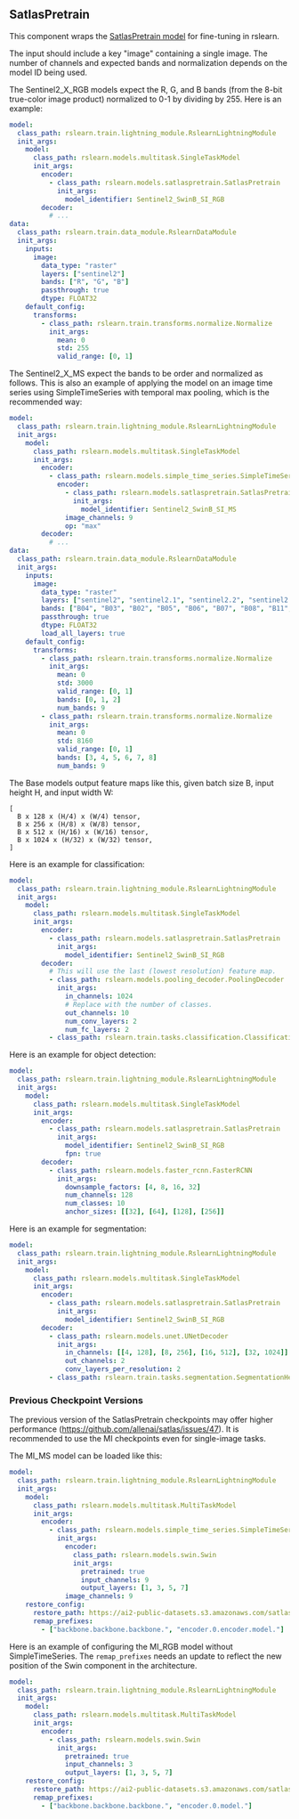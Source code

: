 ## SatlasPretrain

This component wraps the [SatlasPretrain model](https://github.com/allenai/satlaspretrain_models)
for fine-tuning in rslearn.

The input should include a key "image" containing a single image. The number of
channels and expected bands and normalization depends on the model ID being used.

The Sentinel2_X_RGB models expect the R, G, and B bands (from the 8-bit true-color image
product) normalized to 0-1 by dividing by 255. Here is an example:

```yaml
model:
  class_path: rslearn.train.lightning_module.RslearnLightningModule
  init_args:
    model:
      class_path: rslearn.models.multitask.SingleTaskModel
      init_args:
        encoder:
          - class_path: rslearn.models.satlaspretrain.SatlasPretrain
            init_args:
              model_identifier: Sentinel2_SwinB_SI_RGB
        decoder:
          # ...
data:
  class_path: rslearn.train.data_module.RslearnDataModule
  init_args:
    inputs:
      image:
        data_type: "raster"
        layers: ["sentinel2"]
        bands: ["R", "G", "B"]
        passthrough: true
        dtype: FLOAT32
    default_config:
      transforms:
        - class_path: rslearn.train.transforms.normalize.Normalize
          init_args:
            mean: 0
            std: 255
            valid_range: [0, 1]
```

The Sentinel2_X_MS expect the bands to be order and normalized as follows. This is also
an example of applying the model on an image time series using SimpleTimeSeries with
temporal max pooling, which is the recommended way:

```yaml
model:
  class_path: rslearn.train.lightning_module.RslearnLightningModule
  init_args:
    model:
      class_path: rslearn.models.multitask.SingleTaskModel
      init_args:
        encoder:
          - class_path: rslearn.models.simple_time_series.SimpleTimeSeries
            encoder:
              - class_path: rslearn.models.satlaspretrain.SatlasPretrain
                init_args:
                  model_identifier: Sentinel2_SwinB_SI_MS
              image_channels: 9
              op: "max"
        decoder:
          # ...
data:
  class_path: rslearn.train.data_module.RslearnDataModule
  init_args:
    inputs:
      image:
        data_type: "raster"
        layers: ["sentinel2", "sentinel2.1", "sentinel2.2", "sentinel2.3"]
        bands: ["B04", "B03", "B02", "B05", "B06", "B07", "B08", "B11", "B12"]
        passthrough: true
        dtype: FLOAT32
        load_all_layers: true
    default_config:
      transforms:
        - class_path: rslearn.train.transforms.normalize.Normalize
          init_args:
            mean: 0
            std: 3000
            valid_range: [0, 1]
            bands: [0, 1, 2]
            num_bands: 9
        - class_path: rslearn.train.transforms.normalize.Normalize
          init_args:
            mean: 0
            std: 8160
            valid_range: [0, 1]
            bands: [3, 4, 5, 6, 7, 8]
            num_bands: 9
```

The Base models output feature maps like this, given batch size B, input height H, and
input width W:

```
[
  B x 128 x (H/4) x (W/4) tensor,
  B x 256 x (H/8) x (W/8) tensor,
  B x 512 x (H/16) x (W/16) tensor,
  B x 1024 x (H/32) x (W/32) tensor,
]
```

Here is an example for classification:

```yaml
model:
  class_path: rslearn.train.lightning_module.RslearnLightningModule
  init_args:
    model:
      class_path: rslearn.models.multitask.SingleTaskModel
      init_args:
        encoder:
          - class_path: rslearn.models.satlaspretrain.SatlasPretrain
            init_args:
              model_identifier: Sentinel2_SwinB_SI_RGB
        decoder:
          # This will use the last (lowest resolution) feature map.
          - class_path: rslearn.models.pooling_decoder.PoolingDecoder
            init_args:
              in_channels: 1024
              # Replace with the number of classes.
              out_channels: 10
              num_conv_layers: 2
              num_fc_layers: 2
          - class_path: rslearn.train.tasks.classification.ClassificationHead
```

Here is an example for object detection:

```yaml
model:
  class_path: rslearn.train.lightning_module.RslearnLightningModule
  init_args:
    model:
      class_path: rslearn.models.multitask.SingleTaskModel
      init_args:
        encoder:
          - class_path: rslearn.models.satlaspretrain.SatlasPretrain
            init_args:
              model_identifier: Sentinel2_SwinB_SI_RGB
              fpn: true
        decoder:
          - class_path: rslearn.models.faster_rcnn.FasterRCNN
            init_args:
              downsample_factors: [4, 8, 16, 32]
              num_channels: 128
              num_classes: 10
              anchor_sizes: [[32], [64], [128], [256]]
```

Here is an example for segmentation:

```yaml
model:
  class_path: rslearn.train.lightning_module.RslearnLightningModule
  init_args:
    model:
      class_path: rslearn.models.multitask.SingleTaskModel
      init_args:
        encoder:
          - class_path: rslearn.models.satlaspretrain.SatlasPretrain
            init_args:
              model_identifier: Sentinel2_SwinB_SI_RGB
        decoder:
          - class_path: rslearn.models.unet.UNetDecoder
            init_args:
              in_channels: [[4, 128], [8, 256], [16, 512], [32, 1024]]
              out_channels: 2
              conv_layers_per_resolution: 2
          - class_path: rslearn.train.tasks.segmentation.SegmentationHead
```

### Previous Checkpoint Versions

The previous version of the SatlasPretrain checkpoints may offer higher performance
(https://github.com/allenai/satlas/issues/47). It
is recommended to use the MI checkpoints even for single-image tasks.

The MI_MS model can be loaded like this:

```yaml
model:
  class_path: rslearn.train.lightning_module.RslearnLightningModule
  init_args:
    model:
      class_path: rslearn.models.multitask.MultiTaskModel
      init_args:
        encoder:
          - class_path: rslearn.models.simple_time_series.SimpleTimeSeries
            init_args:
              encoder:
                class_path: rslearn.models.swin.Swin
                init_args:
                  pretrained: true
                  input_channels: 9
                  output_layers: [1, 3, 5, 7]
              image_channels: 9
    restore_config:
      restore_path: https://ai2-public-datasets.s3.amazonaws.com/satlas/satlas-model-v1-lowres-band-multi.pth
      remap_prefixes:
        - ["backbone.backbone.backbone.", "encoder.0.encoder.model."]
```

Here is an example of configuring the MI_RGB model without SimpleTimeSeries. The
`remap_prefixes` needs an update to reflect the new position of the Swin component in
the architecture.

```yaml
model:
  class_path: rslearn.train.lightning_module.RslearnLightningModule
  init_args:
    model:
      class_path: rslearn.models.multitask.MultiTaskModel
      init_args:
        encoder:
          - class_path: rslearn.models.swin.Swin
            init_args:
              pretrained: true
              input_channels: 3
              output_layers: [1, 3, 5, 7]
    restore_config:
      restore_path: https://ai2-public-datasets.s3.amazonaws.com/satlas/satlas-model-v1-lowres-multi.pth
      remap_prefixes:
        - ["backbone.backbone.backbone.", "encoder.0.model."]
```
